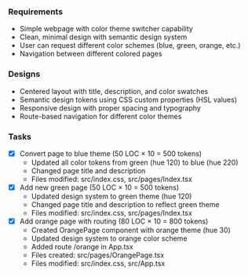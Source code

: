 
### Requirements
- Simple webpage with color theme switcher capability
- Clean, minimal design with semantic design system
- User can request different color schemes (blue, green, orange, etc.)
- Navigation between different colored pages

### Designs
- Centered layout with title, description, and color swatches
- Semantic design tokens using CSS custom properties (HSL values)
- Responsive design with proper spacing and typography
- Route-based navigation for different color themes

### Tasks
- [x] Convert page to blue theme (50 LOC × 10 = 500 tokens)
  - Updated all color tokens from green (hue 120) to blue (hue 220)
  - Changed page title and description
  - Files modified: src/index.css, src/pages/Index.tsx
- [x] Add new green page (50 LOC × 10 = 500 tokens)
  - Updated design system to green theme (hue 120)
  - Changed page title and description to reflect green theme
  - Files modified: src/index.css, src/pages/Index.tsx
- [x] Add orange page with routing (80 LOC × 10 = 800 tokens)
  - Created OrangePage component with orange theme (hue 30)
  - Updated design system to orange color scheme
  - Added route /orange in App.tsx
  - Files created: src/pages/OrangePage.tsx
  - Files modified: src/index.css, src/App.tsx